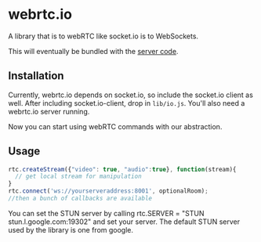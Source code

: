 # webrtc.io

A library that is to webRTC like socket.io is to WebSockets.

This will eventually be bundled with the [server code](https://github.com/cavedweller/webRTC.io).

## Installation

Currently, webrtc.io depends on socket.io, so include the socket.io client as well. After including socket.io-client, drop in `lib/io.js`. You'll also need a webrtc.io server running.

Now you can start using webRTC commands with our abstraction.


## Usage

```javascript
rtc.createStream({"video": true, "audio":true}, function(stream){
  // get local stream for manipulation
}
rtc.connect('ws://yourserveraddress:8001', optionalRoom);
//then a bunch of callbacks are available
```

You can set the STUN server by calling 
rtc.SERVER = "STUN stun.l.google.com:19302" and set your server. The default STUN server used by the library is one from google.
